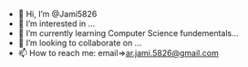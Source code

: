 - 👋 Hi, I’m @Jami5826
- 👀 I’m interested in ...
- 🌱 I’m currently learning Computer Science fundementals...
- 💞️ I’m looking to collaborate on ...
- 📫 How to reach me: email=>ar.jami.5826@gmail.com

<!---
Jami5826/Jami5826 is a ✨ special ✨ repository because its `README.md` (this file) appears on your GitHub profile.
You can click the Preview link to take a look at your changes.
--->
